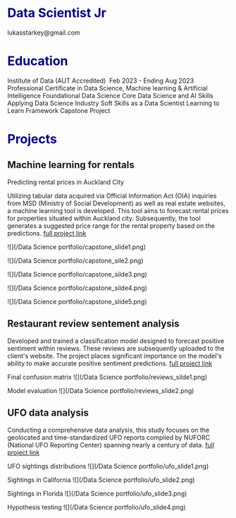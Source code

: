 <h1 style="font-size: 28px; color: #000080;">Data Scientist Jr</h1>
lukasstarkey@gmail.com

<h1 style="font-size: 28px; color: #000080;">Education</h1>
Institute of Data (AUT Accredited)  Feb 2023 - Ending Aug 2023
Professional Certificate in Data Science, Machine learning & Artificial Intelligence
	Foundational Data Science
	Core Data Science and AI Skills
	Applying Data Science Industry
	Soft Skills as a Data Scientist
	Learning to Learn Framework
	Capstone Project


<h1 style="font-size: 28px; color: #000080;">Projects</h1>

## Machine learning for rentals

Predicting rental prices in Auckland City

Utilizing tabular data acquired via Official Information Act (OIA) inquiries from MSD (Ministry of Social Development) as well as real estate websites, a machine learning tool is developed. This tool aims to forecast rental prices for properties situated within Auckland city. Subsequently, the tool generates a suggested price range for the rental property based on the predictions.
[full project link](https://github.com/Lukasstarkey/Rental-price-ML-tool)

![](/Data Science portfolio/capstone_slide1.png)

![](/Data Science portfolio/capstone_sile2.png)

![](/Data Science portfolio/capstone_silde3.png)

![](/Data Science portfolio/capstone_silde4.png)

![](/Data Science portfolio/capstone_slide5.png)

## Restaurant review sentement analysis

Developed and trained a classification model designed to forecast positive sentiment within reviews. These reviews are subsequently uploaded to the client's website. The project places significant importance on the model's ability to make accurate positive sentiment predictions.
[full project link](https://github.com/Lukasstarkey/Sentiment-Analysis-modeling/tree/main)

Final confusion matrix
![](/Data Science portfolio/reviews_silde1.png)

Model evaluation
![](/Data Science portfolio/reviews_slide2.png)

## UFO data analysis

Conducting a comprehensive data analysis, this study focuses on the geolocated and time-standardized UFO reports compiled by NUFORC (National UFO Reporting Center) spanning nearly a century of data.
[full project link](https://github.com/Lukasstarkey/UFO-data-analysis/tree/master)

UFO sightings distributions
![](/Data Science portfolio/ufo_slide1.png)

Sightings in California
![](/Data Science portfolio/ufo_slide2.png)

Sightings in Florida
![](/Data Science portfolio/ufo_slide3.png)

Hypothesis testing
![](/Data Science portfolio/ufo_slide4.png)
